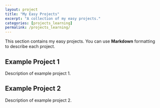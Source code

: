 ```yaml
---
layout: project
title: "My Easy Projects"
excerpt: "A collection of my easy projects."
categories: [projects_learning]
permalink: /projects_learning/
---
```


This section contains my easy projects. You can use **Markdown** formatting to describe each project.

## Example Project 1

Description of example project 1.

## Example Project 2

Description of example project 2.